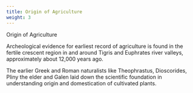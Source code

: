 ```yaml
---
title: Origin of Agriculture
weight: 3
---
```


Origin of Agriculture

Archeological evidence for earliest record of agriculture is found in the fertile crescent region in and around Tigris and Euphrates river valleys, approximately about 12,000 years ago.

The earlier Greek and Roman naturalists like Theophrastus, Dioscorides, Pliny the elder and Galen laid down the scientific foundation in understanding origin and domestication of cultivated plants.
